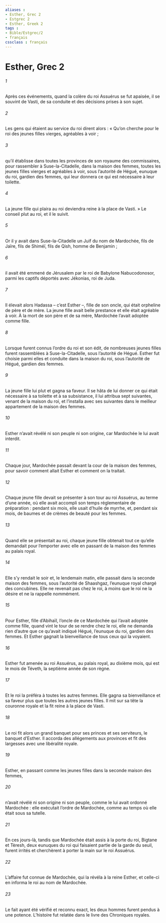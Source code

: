 ```yaml
---
aliases : 
- Esther, Grec 2
- Estgrec 2
- Esther, Greek 2
tags : 
- Bible/Estgrec/2
- français
cssclass : français
---
```


# Esther, Grec 2

###### 1
Après ces événements, quand la colère du roi Assuérus se fut apaisée, il se souvint de Vasti, de sa conduite et des décisions prises à son sujet.
###### 2
Les gens qui étaient au service du roi dirent alors : « Qu’on cherche pour le roi des jeunes filles vierges, agréables à voir ;
###### 3
qu’il établisse dans toutes les provinces de son royaume des commissaires, pour rassembler à Suse-la-Citadelle, dans la maison des femmes, toutes les jeunes filles vierges et agréables à voir, sous l’autorité de Hégué, eunuque du roi, gardien des femmes, qui leur donnera ce qui est nécessaire à leur toilette.
###### 4
La jeune fille qui plaira au roi deviendra reine à la place de Vasti. » Le conseil plut au roi, et il le suivit.
###### 5
Or il y avait dans Suse-la-Citadelle un Juif du nom de Mardochée, fils de Jaïre, fils de Shiméï, fils de Qish, homme de Benjamin ;
###### 6
il avait été emmené de Jérusalem par le roi de Babylone Nabucodonosor, parmi les captifs déportés avec Jékonias, roi de Juda.
###### 7
Il élevait alors Hadassa – c’est Esther –, fille de son oncle, qui était orpheline de père et de mère. La jeune fille avait belle prestance et elle était agréable à voir. À la mort de son père et de sa mère, Mardochée l’avait adoptée comme fille.
###### 8
Lorsque furent connus l’ordre du roi et son édit, de nombreuses jeunes filles furent rassemblées à Suse-la-Citadelle, sous l’autorité de Hégué. Esther fut choisie parmi elles et conduite dans la maison du roi, sous l’autorité de Hégué, gardien des femmes.
###### 9
La jeune fille lui plut et gagna sa faveur. Il se hâta de lui donner ce qui était nécessaire à sa toilette et à sa subsistance, il lui attribua sept suivantes, venant de la maison du roi, et l’installa avec ses suivantes dans le meilleur appartement de la maison des femmes.
###### 10
Esther n’avait révélé ni son peuple ni son origine, car Mardochée le lui avait interdit.
###### 11
Chaque jour, Mardochée passait devant la cour de la maison des femmes, pour savoir comment allait Esther et comment on la traitait.
###### 12
Chaque jeune fille devait se présenter à son tour au roi Assuérus, au terme d’une année, où elle avait accompli son temps réglementaire de préparation : pendant six mois, elle usait d’huile de myrrhe, et, pendant six mois, de baumes et de crèmes de beauté pour les femmes.
###### 13
Quand elle se présentait au roi, chaque jeune fille obtenait tout ce qu’elle demandait pour l’emporter avec elle en passant de la maison des femmes au palais royal.
###### 14
Elle s’y rendait le soir et, le lendemain matin, elle passait dans la seconde maison des femmes, sous l’autorité de Shaashgaz, l’eunuque royal chargé des concubines. Elle ne revenait pas chez le roi, à moins que le roi ne la désire et ne la rappelle nommément.
###### 15
Pour Esther, fille d’Abihaïl, l’oncle de ce Mardochée qui l’avait adoptée comme fille, quand vint le tour de se rendre chez le roi, elle ne demanda rien d’autre que ce qu’avait indiqué Hégué, l’eunuque du roi, gardien des femmes. Et Esther gagnait la bienveillance de tous ceux qui la voyaient.
###### 16
Esther fut amenée au roi Assuérus, au palais royal, au dixième mois, qui est le mois de Téveth, la septième année de son règne.
###### 17
Et le roi la préféra à toutes les autres femmes. Elle gagna sa bienveillance et sa faveur plus que toutes les autres jeunes filles. Il mit sur sa tête la couronne royale et la fit reine à la place de Vasti.
###### 18
Le roi fit alors un grand banquet pour ses princes et ses serviteurs, le banquet d’Esther. Il accorda des allégements aux provinces et fit des largesses avec une libéralité royale.
###### 19
Esther, en passant comme les jeunes filles dans la seconde maison des femmes,
###### 20
n’avait révélé ni son origine ni son peuple, comme le lui avait ordonné Mardochée : elle exécutait l’ordre de Mardochée, comme au temps où elle était sous sa tutelle.
###### 21
En ces jours-là, tandis que Mardochée était assis à la porte du roi, Bigtane et Tèresh, deux eunuques du roi qui faisaient partie de la garde du seuil, furent irrités et cherchèrent à porter la main sur le roi Assuérus.
###### 22
L’affaire fut connue de Mardochée, qui la révéla à la reine Esther, et celle-ci en informa le roi au nom de Mardochée.
###### 23
Le fait ayant été vérifié et reconnu exact, les deux hommes furent pendus à une potence. L’histoire fut relatée dans le livre des Chroniques royales.
